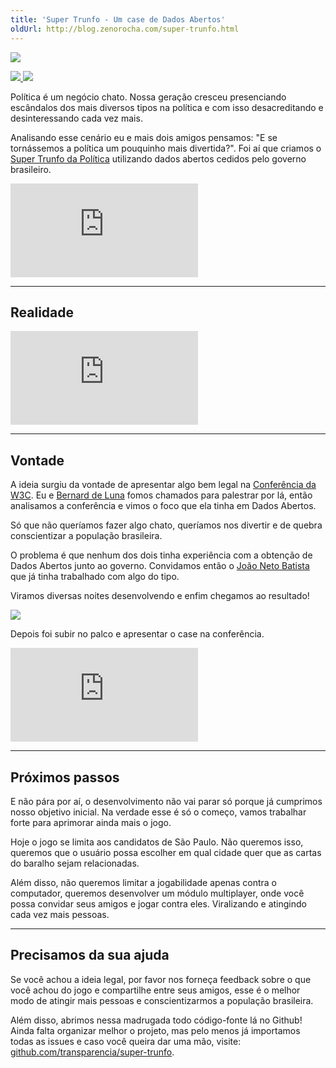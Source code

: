 ```yaml
---
title: 'Super Trunfo - Um case de Dados Abertos'
oldUrl: http://blog.zenorocha.com/super-trunfo.html
---
```


<p><a href="http://apps.facebook.com/super-trunfo"><img src="/assets/img/posts/super-trunfo.jpg"/></a></p>

<p class="demo-download">
  <a href="http://apps.facebook.com/super-trunfo" target="_blank">
    <img src="http://media.tumblr.com/tumblr_lk325lvHwF1qe3219.png" class="botao"/>
  </a>
  <a href="https://github.com/transparencia/super-trunfo" target="_blank">
    <img src="http://media.tumblr.com/tumblr_lk325u7HMG1qe3219.png" class="botao"/>
  </a>
</p>

<p>Política é um negócio chato. Nossa geração cresceu presenciando escândalos dos mais diversos tipos na política e com isso desacreditando e desinteressando cada vez mais.</p>

<p>Analisando esse cenário eu e mais dois amigos pensamos: "E se tornássemos a política um pouquinho mais divertida?". Foi aí que criamos o <a href="http://apps.facebook.com/super-trunfo">Super Trunfo da Política</a> utilizando dados abertos cedidos pelo governo brasileiro.</p>

<!-- more -->

<div class="video-wrap">
  <iframe src="http://w.soundcloud.com/player/?url=http%3A%2F%2Fapi.soundcloud.com%2Ftracks%2F64164187&show_artwork=true" frameborder="0" allowfullscreen="true">
  </iframe>
</div>

<hr />

<h2>Realidade</h2>

<div class="video-wrap">
  <iframe src="http://www.youtube.com/embed/PfO3tAtHYsA" frameborder="0" allowfullscreen="true">
  </iframe>
</div>

<hr />

<h2>Vontade</h2>

<p>A ideia surgiu da vontade de apresentar algo bem legal na <a href="http://conferenciaweb.w3c.br/">Conferência da W3C</a>. Eu e <a href="http://twitter.com/bernarddeluna">Bernard de Luna</a> fomos chamados para palestrar por lá, então analisamos a conferência e vimos o foco que ela tinha em Dados Abertos.</p>

<p>Só que não queríamos fazer algo chato, queríamos nos divertir e de quebra conscientizar a população brasileira.</p>

<p>O problema é que nenhum dos dois tinha experiência com a obtenção de Dados Abertos junto ao governo. Convidamos então o <a href="http://twitter.com/netojoaobatista">João Neto Batista</a> que já tinha trabalhado com algo do tipo.

<p>Viramos diversas noites desenvolvendo e enfim chegamos ao resultado!</p>

<p><a href="http://apps.facebook.com/super-trunfo"><img src="/assets/img/posts/super-trunfo-sc.jpg"/></a></p>

<p>Depois foi subir no palco e apresentar o case na conferência.</p>

<div class="video-wrap">
  <iframe src="http://www.slideshare.net/slideshow/embed_code/14815770" frameborder="0" allowfullscreen="true">
  </iframe>
</div>

<hr />

<h2>Próximos passos</h2>

<p>E não pára por aí, o desenvolvimento não vai parar só porque já cumprimos nosso objetivo inicial. Na verdade esse é só o começo, vamos trabalhar forte para aprimorar ainda mais o jogo.</p>

<p>Hoje o jogo se limita aos candidatos de São Paulo. Não queremos isso, queremos que o usuário possa escolher em qual cidade quer que as cartas do baralho sejam relacionadas.</p>

<p>Além disso, não queremos limitar a jogabilidade apenas contra o computador, queremos desenvolver um módulo multiplayer, onde você possa convidar seus amigos e jogar contra eles. Viralizando e atingindo cada vez mais pessoas.</p>

<hr />

<h2>Precisamos da sua ajuda</h2>

<p>Se você achou a ideia legal, por favor nos forneça feedback sobre o que você achou do jogo e compartilhe entre seus amigos, esse é o melhor modo de atingir mais pessoas e conscientizarmos a população brasileira.</p>

<p>Além disso, abrimos nessa madrugada todo código-fonte lá no Github! Ainda falta organizar melhor o projeto, mas pelo menos já importamos todas as issues e caso você queira dar uma mão, visite: <a href="https://github.com/transparencia/super-trunfo/">github.com/transparencia/super-trunfo</a>.</p>
